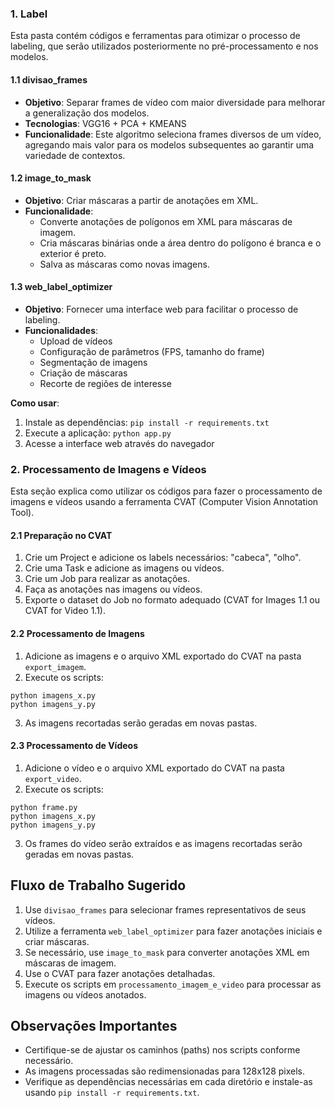 ### 1. Label

Esta pasta contém códigos e ferramentas para otimizar o processo de labeling, que serão utilizados posteriormente no pré-processamento e nos modelos.

#### 1.1 divisao_frames

- **Objetivo**: Separar frames de vídeo com maior diversidade para melhorar a generalização dos modelos.
- **Tecnologias**: VGG16 + PCA + KMEANS
- **Funcionalidade**: Este algoritmo seleciona frames diversos de um vídeo, agregando mais valor para os modelos subsequentes ao garantir uma variedade de contextos.

#### 1.2 image_to_mask

- **Objetivo**: Criar máscaras a partir de anotações em XML.
- **Funcionalidade**: 
  - Converte anotações de polígonos em XML para máscaras de imagem.
  - Cria máscaras binárias onde a área dentro do polígono é branca e o exterior é preto.
  - Salva as máscaras como novas imagens.

#### 1.3 web_label_optimizer

- **Objetivo**: Fornecer uma interface web para facilitar o processo de labeling.
- **Funcionalidades**:
  - Upload de vídeos
  - Configuração de parâmetros (FPS, tamanho do frame)
  - Segmentação de imagens
  - Criação de máscaras
  - Recorte de regiões de interesse

**Como usar**:
1. Instale as dependências: `pip install -r requirements.txt`
2. Execute a aplicação: `python app.py`
3. Acesse a interface web através do navegador

### 2. Processamento de Imagens e Vídeos

Esta seção explica como utilizar os códigos para fazer o processamento de imagens e vídeos usando a ferramenta CVAT (Computer Vision Annotation Tool).

#### 2.1 Preparação no CVAT

1. Crie um Project e adicione os labels necessários: "cabeca", "olho".
2. Crie uma Task e adicione as imagens ou vídeos.
3. Crie um Job para realizar as anotações.
4. Faça as anotações nas imagens ou vídeos.
5. Exporte o dataset do Job no formato adequado (CVAT for Images 1.1 ou CVAT for Video 1.1).

#### 2.2 Processamento de Imagens

1. Adicione as imagens e o arquivo XML exportado do CVAT na pasta `export_imagem`.
2. Execute os scripts:
```
python imagens_x.py
python imagens_y.py
```

3. As imagens recortadas serão geradas em novas pastas.

#### 2.3 Processamento de Vídeos

1. Adicione o vídeo e o arquivo XML exportado do CVAT na pasta `export_video`.
2. Execute os scripts:

```
python frame.py
python imagens_x.py
python imagens_y.py
```

3. Os frames do vídeo serão extraídos e as imagens recortadas serão geradas em novas pastas.

## Fluxo de Trabalho Sugerido

1. Use `divisao_frames` para selecionar frames representativos de seus vídeos.
2. Utilize a ferramenta `web_label_optimizer` para fazer anotações iniciais e criar máscaras.
3. Se necessário, use `image_to_mask` para converter anotações XML em máscaras de imagem.
4. Use o CVAT para fazer anotações detalhadas.
5. Execute os scripts em `processamento_imagem_e_video` para processar as imagens ou vídeos anotados.

## Observações Importantes

- Certifique-se de ajustar os caminhos (paths) nos scripts conforme necessário.
- As imagens processadas são redimensionadas para 128x128 pixels.
- Verifique as dependências necessárias em cada diretório e instale-as usando `pip install -r requirements.txt`.